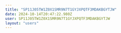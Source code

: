 ```yaml
---
title: "SP11J05TW1Z0X1SMR9N7T1GYJXPQTF3MDAKBGYTJW"
date: 2024-10-14T20:47:22.980Z
user: SP11J05TW1Z0X1SMR9N7T1GYJXPQTF3MDAKBGYTJW
layout: "users"
---
```

    